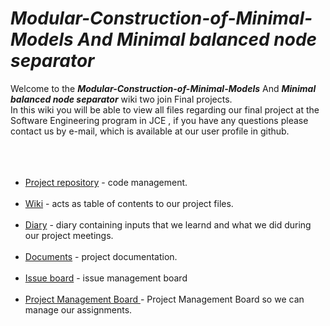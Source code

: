 # ***Modular-Construction-of-Minimal-Models And Minimal balanced node separator***

Welcome to the ***Modular-Construction-of-Minimal-Models*** And ***Minimal balanced node separator*** wiki two join Final projects.<br>
In this wiki you will be able to view all files regarding our final project at the Software Engineering program in JCE ,
if you have any questions please contact us by e-mail, which is available at our user profile in github.
<br><br><br><br>
* [Project repository](https://github.com/mazmaz2k/Modular-Construction-of-Minimal-Models) - code management.<br><br>
* [Wiki](https://github.com/mazmaz2k/Modular-Construction-of-Minimal-Models/wiki) - acts as table of contents to our project files.<br><br>
* [Diary](https://calendar.google.com/calendar/embed?src=k9htb14njhtete6mmgvi659at8%40group.calendar.google.com&ctz=Asia%2FJerusalem) -  diary containing inputs that we learnd and what we did during our project meetings.<br><br>
* [Documents](https://github.com/mazmaz2k/Modular-Construction-of-Minimal-Models/wiki/Documents) -  project documentation.<br><br>
* [Issue board](https://github.com/mazmaz2k/Modular-Construction-of-Minimal-Models/issues) - issue management board<br><br>
* [Project Management Board ](https://github.com/mazmaz2k/Modular-Construction-of-Minimal-Models/projects/1) - Project Management Board so we can manage our assignments.
